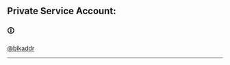 <!-- 
blkaddr/blkaddr
-->
## Private Service Account: 

### 🛈 
[@blkaddr](https://github.com/blkaddr)


---







